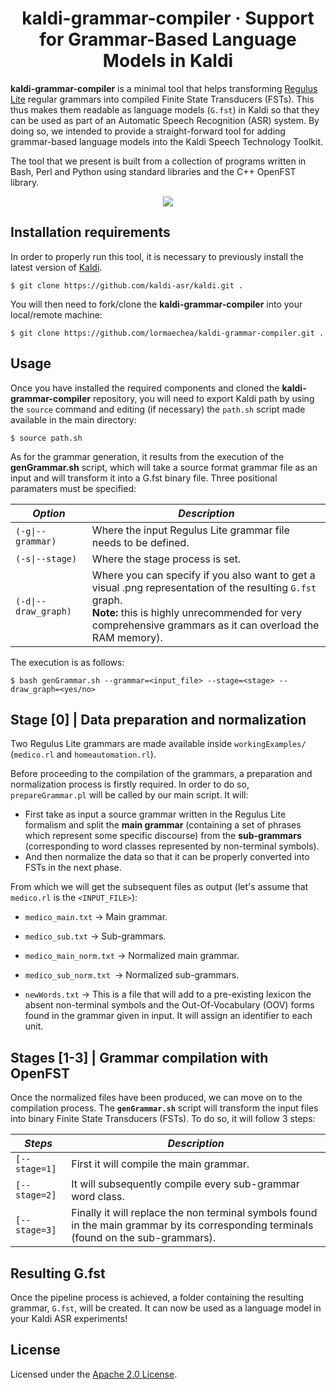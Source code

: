 <h1 align="center">
    kaldi-grammar-compiler &middot; Support for Grammar-Based Language Models in Kaldi
</h1>

__kaldi-grammar-compiler__ is a minimal tool that helps transforming [Regulus Lite](https://arxiv.org/abs/1510.01942) regular grammars into compiled Finite State Transducers (FSTs). This thus makes them readable as language models (`G.fst`) in Kaldi so that they can be used as part of an Automatic Speech Recognition (ASR) system. By doing so, we intended to provide a straight-forward tool for adding grammar-based language models into the Kaldi Speech Technology Toolkit.

The tool that we present is built from a collection of programs written in Bash, Perl and Python using standard libraries and the C++ OpenFST library. 

<p align="center">
    <a href="https://github.com/lormaechea/kaldi-grammar-compiler/archive/refs/heads/main.zip">
        <img src="https://img.shields.io/badge/kaldi--grammar--compiler%201.0-DOWNLOAD-brightgreen?style=for-the-badge&logo=appveyor">
    </a>
</p>


## Installation requirements

In order to properly run this tool, it is necessary to previously install the latest version of [Kaldi](https://github.com/kaldi-asr/kaldi).

    $ git clone https://github.com/kaldi-asr/kaldi.git .

You will then need to fork/clone the __kaldi-grammar-compiler__ into your local/remote machine:

    $ git clone https://github.com/lormaechea/kaldi-grammar-compiler.git .


## Usage

Once you have installed the required components and cloned the __kaldi-grammar-compiler__ repository, you will need to export Kaldi path by using the `source`  command and editing (if necessary) the `path.sh` script made available in the main directory: 

    $ source path.sh

As for the grammar generation, it results from the execution of the **genGrammar.sh** script, which will take a source format grammar file as an input and will transform it into a G.fst binary file. Three positional paramaters must be specified:

| ***Option*** | ***Description*** |
| ---- | --- |
| `(-g\|--grammar)` | Where the input Regulus Lite grammar file needs to be defined. |
| `(-s\|--stage)` | Where the stage process is set.  |
| `(-d\|--draw_graph)` | Where you can specify if you also want to get a visual .png representation of the resulting `G.fst` graph. <br> __Note:__ this is highly unrecommended for very comprehensive grammars as it can overload the RAM memory). |

The execution is as follows:

    $ bash genGrammar.sh --grammar=<input_file> --stage=<stage> --draw_graph=<yes/no>


## Stage [0] | Data preparation and normalization

Two Regulus Lite grammars are made available inside `workingExamples/` (`medico.rl` and `homeautomation.rl`).

Before proceeding to the compilation of the grammars, a preparation and normalization process is firstly required. In order to do so, `prepareGrammar.pl` will be called by our main script. It will:

- First take as input a source grammar written in the Regulus Lite formalism and split the __main grammar__ (containing a set of phrases which represent some specific discourse) from the __sub-grammars__ (corresponding to word classes represented by non-terminal symbols). 
- And then normalize the data so that it can be properly converted into FSTs in the next phase. 

From which we will get the subsequent files as output (let's assume that `medico.rl` is the `<INPUT_FILE>`):

- `medico_main.txt` &rarr; Main grammar.

- `medico_sub.txt` &rarr; Sub-grammars.

- `medico_main_norm.txt` &rarr; Normalized main grammar.

- `medico_sub_norm.txt `&rarr; Normalized sub-grammars.

- `newWords.txt` &rarr; This is a file that will add to a pre-existing lexicon the absent non-terminal symbols and the Out-Of-Vocabulary (OOV) forms found in the grammar given in input. It will assign an identifier to each unit. 


## Stages [1-3] | Grammar compilation with OpenFST

Once the normalized files have been produced, we can move on to the compilation process. The **`genGrammar.sh`** script will transform the input files into binary Finite State Transducers (FSTs). To do so, it will follow 3 steps:

| ***Steps*** | ***Description*** |
| --- | --- |
| `[--stage=1]` | First it will compile the main grammar. |
| `[--stage=2]` | It will subsequently compile every sub-grammar word class.  |
| `[--stage=3]` | Finally it will replace the non terminal symbols found in the main grammar by its corresponding terminals (found on the sub-grammars). |



## Resulting G.fst

Once the pipeline process is achieved, a folder containing the resulting grammar, `G.fst`, will be created. It can now be used as a language model in your Kaldi ASR experiments!



## License

Licensed under the [Apache 2.0 License](https://github.com/lormaechea/kaldi_grammar_compiler/blob/main/LICENSE).
